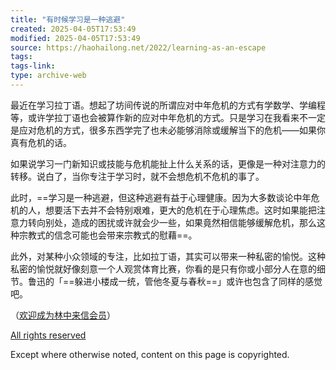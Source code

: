 ```yaml
---
title: "有时候学习是一种逃避"
created: 2025-04-05T17:53:49
modified: 2025-04-05T17:53:49
source: https://haohailong.net/2022/learning-as-an-escape
tags:
tags-link:
type: archive-web
---
```

最近在学习拉丁语。想起了坊间传说的所谓应对中年危机的方式有学数学、学编程等，或许学拉丁语也会被算作新的应对中年危机的方式。只是学习在我看来不一定是应对危机的方式，很多东西学完了也未必能够消除或缓解当下的危机——如果你真有危机的话。

如果说学习一门新知识或技能与危机能扯上什么关系的话，更像是一种对注意力的转移。说白了，当你专注于学习时，就不会想危机不危机的事了。

此时，==学习是一种逃避，但这种逃避有益于心理健康。因为大多数谈论中年危机的人，想要活下去并不会特别艰难，更大的危机在于心理焦虑。这时如果能把注意力转向别处，造成的困扰或许就会少一些，如果竟然相信能够缓解危机，那么这种宗教式的信念可能也会带来宗教式的慰藉==。

此外，对某种小众领域的专注，比如拉丁语，其实可以带来一种私密的愉悦。这种私密的愉悦就好像刻意一个人观赏体育比赛，你看的是只有你或小部分人在意的细节。鲁迅的「==躲进小楼成一统，管他冬夏与春秋==」或许也包含了同样的感觉吧。

（[欢迎成为林中来信会员](https://laixin.one/membership/)）

[All rights reserved](https://wikipedia.org/wiki/Copyright)

Except where otherwise noted, content on this page is copyrighted.